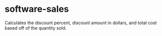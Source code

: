 # software-sales
Calculates the discount percent, discount amount in dollars, and total cost based off of the quantity sold.

